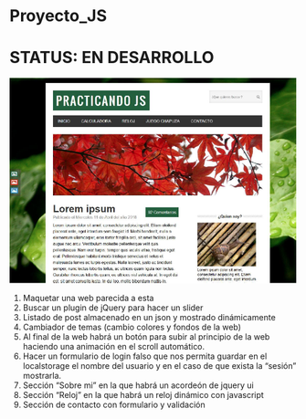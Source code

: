 # Proyecto_JS
# STATUS: EN DESARROLLO

![Screenshot](https://github.com/DenisRocher/Proyecto_JS/blob/master/img/MaquetaWeb.png)

1. Maquetar una web parecida a esta
2. Buscar un plugin de jQuery para hacer un slider
3. Listado de post almacenado en un json y mostrado dinámicamente
4. Cambiador de temas (cambio colores y fondos de la web)
5. Al final de la web habrá un botón para subir al principio de la web haciendo una animación en el scroll automático.
6. Hacer un formulario de login falso que nos permita guardar en el localstorage el nombre del usuario y en el caso de que exista la “sesión” mostrarla.
7. Sección “Sobre mi” en la que habrá un acordeón de jquery ui
8. Sección “Reloj” en la que habrá un reloj dinámico con javascript
9. Sección de contacto con formulario y validación

